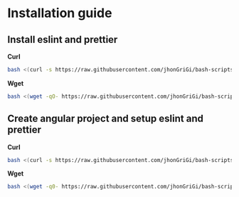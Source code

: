 # Installation guide

## Install eslint and prettier

**Curl**

```bash
bash <(curl -s https://raw.githubusercontent.com/jhonGriGi/bash-scripts/refs/heads/main/add-eslint-prettier.bash)
```

**Wget**

```bash
bash <(wget -qO- https://raw.githubusercontent.com/jhonGriGi/bash-scripts/refs/heads/main/add-eslint-prettier.bash)
```

## Create angular project and setup eslint and prettier

**Curl**

```bash
bash <(curl -s https://raw.githubusercontent.com/jhonGriGi/bash-scripts/refs/heads/main/create-angular-project.bash) nombre-proyecto
```

**Wget**

```bash
bash <(wget -q0- https://raw.githubusercontent.com/jhonGriGi/bash-scripts/refs/heads/main/create-angular-project.bash) nombre-proyecto
```
